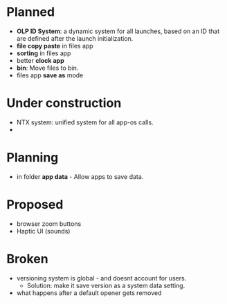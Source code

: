 # Planned
- **OLP ID System**: a dynamic system for all launches, based on an ID that are defined after the launch initialization.
- **file copy paste** in files app
- **sorting** in files app
- better **clock app**
- **bin**: Move files to bin.
- files app **save as** mode

# Under construction
- NTX system: unified system for all app-os calls.
- 

# Planning
- in folder **app data** - Allow apps to save data.

# Proposed
- browser zoom buttons
- Haptic UI (sounds)

# Broken
- versioning system is global - and doesnt account for users.
  - Solution: make it save version as a system data setting.
- what happens after a default opener gets removed